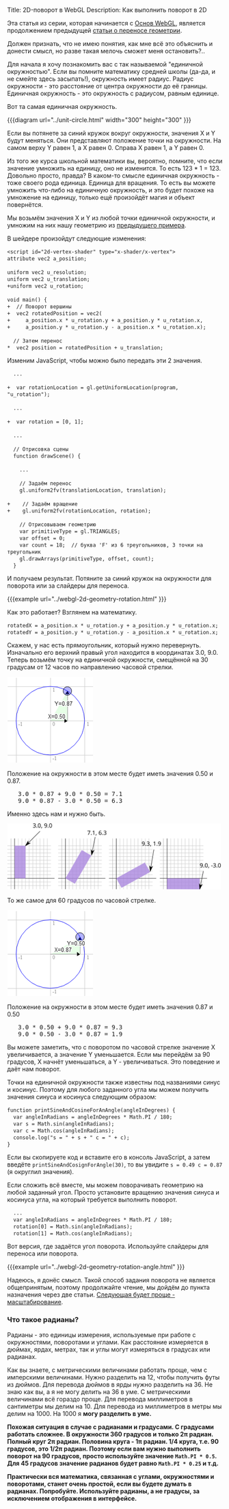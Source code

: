 ﻿Title: 2D-поворот в WebGL
Description: Как выполнить поворот в 2D

Эта статья из серии, которая начинается с [Основ WebGL](webgl-fundamentals.html),
является продолжением предыдущей [статьи о переносе геометрии](webgl-2d-translation.html).

Должен признать, что не имею понятия, как мне всё это объяснить и донести
смысл, но разве такая мелочь сможет меня остановить?..

Для начала я хочу познакомить вас с так называемой "единичной окружностью".
Если вы помните математику средней школы (да-да, и не смейте здесь засыпать!),
окружность имеет радиус. Радиус окружности - это расстояние от центра окружности
до её границы. Единичная окружность - это окружность с радиусом, равным единице.

Вот та самая единичная окружность.

{{{diagram url="../unit-circle.html" width="300" height="300" }}}

Если вы потянете за синий кружок вокруг окружности, значения X и Y будут
меняться. Они представляют положение точки на окружности. На самом верху
Y равен 1, а X равен 0. Справа X равен 1, а Y равен 0.

Из того же курса школьной математики вы, вероятно, помните, что если значение
умножить на единицу, оно не изменится. То есть 123 * 1 = 123. Довольно просто,
правда? В каком-то смысле единичная окружность - тоже своего рода единица. Единица
для вращения. То есть вы можете умножить что-либо на единичную окружность, и это
будет похоже на умножение на единицу, только ещё произойдёт магия и объект
повернётся.

Мы возьмём значения X и Y из любой точки единичной окружности, и умножим на них
нашу геометрию из [предыдущего примера](webgl-2d-translation.html).

В шейдере произойдут следующие изменения:

    <script id="2d-vertex-shader" type="x-shader/x-vertex">
    attribute vec2 a_position;

    uniform vec2 u_resolution;
    uniform vec2 u_translation;
    +uniform vec2 u_rotation;

    void main() {
    +  // Поворот вершины
    +  vec2 rotatedPosition = vec2(
    +     a_position.x * u_rotation.y + a_position.y * u_rotation.x,
    +     a_position.y * u_rotation.y - a_position.x * u_rotation.x);

      // Затем перенос
    *  vec2 position = rotatedPosition + u_translation;

Изменим JavaScript, чтобы можно было передать эти 2 значения.

      ...

    +  var rotationLocation = gl.getUniformLocation(program, "u_rotation");

      ...

    +  var rotation = [0, 1];

      ...

      // Отрисовка сцены
      function drawScene() {

        ...

        // Задаём перенос
        gl.uniform2fv(translationLocation, translation);

    +    // Задаём вращение
    +    gl.uniform2fv(rotationLocation, rotation);

        // Отрисовываем геометрию
        var primitiveType = gl.TRIANGLES;
        var offset = 0;
        var count = 18;  // буква 'F' из 6 треугольников, 3 точки на треугольник
        gl.drawArrays(primitiveType, offset, count);
      }

И получаем результат. Потяните за синий кружок на окружности для поворота
или за слайдеры для переноса.

{{{example url="../webgl-2d-geometry-rotation.html" }}}

Как это работает? Взглянем на математику.

    rotatedX = a_position.x * u_rotation.y + a_position.y * u_rotation.x;
    rotatedY = a_position.y * u_rotation.y - a_position.x * u_rotation.x;

Скажем, у нас есть прямоугольник, который нужно перевернуть. Изначально его верхний
правый угол находится в координатах 3.0, 9.0. Теперь возьмём точку на единичной
окружности, смещённой на 30 градусам от 12 часов по направлению часовой стрелки.

<img src="../../resources/rotate-30.png" class="webgl_center" />

Положение на окружности в этом месте будет иметь значения 0.50 и 0.87.

<pre class="webgl_center">
   3.0 * 0.87 + 9.0 * 0.50 = 7.1
   9.0 * 0.87 - 3.0 * 0.50 = 6.3
</pre>

Именно здесь нам и нужно быть.

<img src="../../resources/rotation-drawing.svg" width="500" class="webgl_center"/>

То же самое для 60 градусов по часовой стрелке.

<img src="../../resources/rotate-60.png" class="webgl_center" />

Положение на окружности в этом месте будет иметь значения 0.87 и 0.50

<pre class="webgl_center">
   3.0 * 0.50 + 9.0 * 0.87 = 9.3
   9.0 * 0.50 - 3.0 * 0.87 = 1.9
</pre>

Вы можете заметить, что с поворотом по часовой стрелке значение X
увеличивается, а значение Y уменьшается. Если мы перейдём за 90
градусов, X начнёт уменьшаться, а Y - увеличиваться. Это поведение
и даёт нам поворот.

Точки на единичной окружности также известны под названиями синус и
косинус. Поэтому для любого заданного угла мы можем получить значения
синуса и косинуса следующим образом:

    function printSineAndCosineForAnAngle(angleInDegrees) {
      var angleInRadians = angleInDegrees * Math.PI / 180;
      var s = Math.sin(angleInRadians);
      var c = Math.cos(angleInRadians);
      console.log("s = " + s + " c = " + c);
    }

Если вы скопируете код и вставите его в консоль JavaScript, а затем введёте
`printSineAndCosignForAngle(30)`, то вы увидите `s = 0.49 c = 0.87`
(я округлил значения).

Если сложить всё вместе, мы можем поворачивать геометрию на любой заданный угол.
Просто установите вращению значения синуса и косинуса угла, на который требуется
выполнить поворот.

      ...
      var angleInRadians = angleInDegrees * Math.PI / 180;
      rotation[0] = Math.sin(angleInRadians);
      rotation[1] = Math.cos(angleInRadians);

Вот версия, где задаётся угол поворота. Используйте слайдеры для
переноса или поворота.

{{{example url="../webgl-2d-geometry-rotation-angle.html" }}}

Надеюсь, я донёс смысл. Такой способ задания поворота не является общепринятым,
поэтому продолжайте чтение, мы дойдём до пункта назначения через две
статьи. [Следующая будет проще - масштабирование](webgl-2d-scale.html).

<div class="webgl_bottombar"><h3>Что такое радианы?</h3>
<p>
Радианы - это единицы измерения, используемые при работе с окружностями, поворотами и углами. Как расстояние измеряется в дюймах, ярдах, метрах, так и углы могут измеряться в градусах или радианах.
</p>
<p>
Как вы знаете, с метрическими величинами работать проще, чем с имперскими величинами. Нужно разделить на 12, чтобы получить футы из дюймов. Для перевода дюймов в ярды нужно разделить на 36. Не знаю как вы, а я не могу делить на 36 в уме. С метрическими величинами всё гораздо проще. Для перевода миллиметров в сантиметры мы делим на 10. Для перевода из миллиметров в метры мы делим на 1000. На 1000 я <strong>могу<strong> разделить в уме.
</p>
<p>
Похожая ситуация в случае с радианами и градусами. С градусами работать сложнее. В окружности 360 градусов и только 2π радиан. Полный круг 2π радиан. Половина круга - 1π радиан. 1/4 круга, т.е. 90 градусов, это 1/2π радиан. Поэтому если вам нужно выполнить поворот на 90 градусов, просто используйте значение <code>Math.PI * 0.5</code>. Для 45 градусов значение радианов будет равно <code>Math.PI * 0.25</code> и т.д.
</p>
<p>
Практически вся математика, связанная с углами, окружностями и поворотами, станет очень простой, если вы будете думать в радианах. Попробуйте. Используйте радианы, а не градусы, за исключением отображения в интерфейсе.
</p>
</div>
